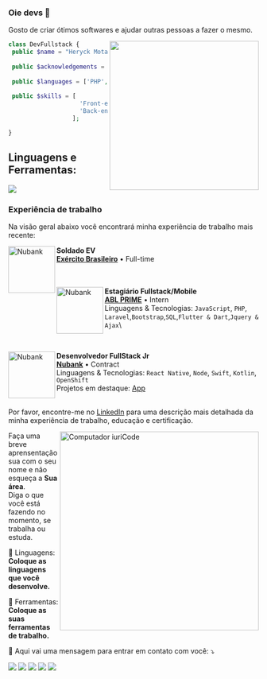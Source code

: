 ### Oie devs 👋

Gosto de criar ótimos softwares e ajudar outras pessoas a fazer o mesmo.

<img align="right" width="300" src="https://i2.wp.com/allhtaccess.info/wp-content/uploads/2018/03/programming.gif?fit=1281%2C716&ssl=1" />

```php
class DevFullstack {
 public $name = "Heryck Mota";
 
 public $acknowledgements = ['MVC','structured database','Backend','Frontend(loading)'];
 
 public $languages = ['PHP', 'JS']; 
 
 public $skills = [ 
                    'Front-end' => ['Jquery', 'Ajax', 'Bootstrap']
                    'Back-end' => ['Laravel','SQL','Node']
                  ];

}
```

## **Linguagens e Ferramentas:**  
<p align="left">
  <a href="https://skillicons.dev">
    <img src="https://skillicons.dev/icons?i=php,laravel,nodejs,html,css,bootstrap,js,jquery,git" />
  </a>
</p>
<!-- <code><img height="30" src="https://raw.githubusercontent.com/github/explore/80688e429a7d4ef2fca1e82350fe8e3517d3494d/topics/android/android.png"></code>
<code><img height="30" src="https://raw.githubusercontent.com/github/explore/80688e429a7d4ef2fca1e82350fe8e3517d3494d/topics/kotlin/kotlin.png"></code>
<code><img height="30" src="https://raw.githubusercontent.com/github/explore/80688e429a7d4ef2fca1e82350fe8e3517d3494d/topics/firebase/firebase.png"></code>
<code><img height="30" src="https://raw.githubusercontent.com/github/explore/80688e429a7d4ef2fca1e82350fe8e3517d3494d/topics/java/java.png"></code>
<code><img height="30" src="https://raw.githubusercontent.com/github/explore/80688e429a7d4ef2fca1e82350fe8e3517d3494d/topics/javascript/javascript.png"></code>
<code><img height="30" src="https://raw.githubusercontent.com/github/explore/80688e429a7d4ef2fca1e82350fe8e3517d3494d/topics/visual-studio-code/visual-studio-code.png"></code>
<code><img height="30" src="https://raw.githubusercontent.com/github/explore/80688e429a7d4ef2fca1e82350fe8e3517d3494d/topics/git/git.png"></code>
<code><img height="30" src="https://raw.githubusercontent.com/github/explore/80688e429a7d4ef2fca1e82350fe8e3517d3494d/topics/terminal/terminal.png"></code>
<code><img height="30" src="https://raw.githubusercontent.com/github/explore/80688e429a7d4ef2fca1e82350fe8e3517d3494d/topics/html/html.png"></code>
<code><img height="30" src="https://raw.githubusercontent.com/github/explore/80688e429a7d4ef2fca1e82350fe8e3517d3494d/topics/css/css.png"></code> -->

### **Experiência de trabalho**
Na visão geral abaixo você encontrará minha experiência de trabalho mais recente:

[<img align="left" height="94px" width="94px" alt="Nubank" src="https://v5j9q4b5.rocketcdn.me/wp-content/uploads/2021/04/simbolos-do-exercito-brasileiro-o-que-representam-os-emblemas-militares.jpg"/>](https://nubank.com.br/)

**Soldado EV** \
[**Exército Brasileiro**](https://www.spacex.com/) • Full-time \
 \
<br/>

[<img align="left" height="94px" width="94px" alt="Nubank" src="https://is1-ssl.mzstatic.com/image/thumb/Purple115/v4/7a/d2/a6/7ad2a6af-3e41-34a8-2a76-76a078052f01/source/512x512bb.jpg"/>](https://nubank.com.br/)

**Estagiário Fullstack/Mobile** \
[**ABL PRIME**](https://rocketseat.com.br/) • Intern \
Linguagens & Tecnologias: `JavaScript`, `PHP`, `Laravel`,`Bootstrap`,`SQL`,`Flutter & Dart`,`Jquery & Ajax`\
<!-- Projetos em destaque: [Ignite](), [Bootcamp]() -->
<br/>

[<img align="left" height="94px" width="94px" alt="Nubank" src="https://v5j9q4b5.rocketcdn.me/wp-content/uploads/2021/04/simbolos-do-exercito-brasileiro-o-que-representam-os-emblemas-militares.jpg](https://netsuprema.com.br/assets/images/logo.png"/>](https://nubank.com.br/)

**Desenvolvedor FullStack Jr** \
[**Nubank**](https://nubank.com.br/) • Contract \
Linguagens & Tecnologias: `React Native`, `Node`, `Swift`, `Kotlin`, `OpenShift` \
Projetos em destaque: [App](https://nubank.com.br/)
<br/>
<br/>

Por favor, encontre-me no [LinkedIn](https://www.linkedin.com/in/put-here-your-username/) para uma descrição mais detalhada da minha experiência de trabalho, educação e certificação.

<img src="https://raw.githubusercontent.com/MicaelliMedeiros/micaellimedeiros/master/image/computer-illustration.png" min-width="400px" max-width="400px" width="400px" align="right" alt="Computador iuriCode">

<p align="left"> 
  Faça uma breve aprensentação sua com o seu nome e não esqueça a <strong>Sua área</strong>.<br>
  Diga o que você está fazendo no momento, se trabalha ou estuda.
</p>

<p align="left">
  🦄 Linguagens: <strong>Coloque as linguagens que você desenvolve.</strong>
</p>

<p align="left">
  💼 Ferramentas: <strong>Coloque as suas ferramentas de trabalho.</strong>
</p>

<p align="left">
  💌 Aqui vai uma mensagem para entrar em contato com você: ⤵️
</p>

<p align="left">
  <a href="#" alt="Gmail">
  <img src="https://img.shields.io/badge/-Gmail-FF0000?style=flat-square&labelColor=FF0000&logo=gmail&logoColor=white&link=LINK-DO-SEU-EMAIL" /></a>

  <a href="#" alt="Linkedin">
  <img src="https://img.shields.io/badge/-Linkedin-0e76a8?style=flat-square&logo=Linkedin&logoColor=white&link=LINK-DO-SEU-LINKEDIN" /></a>

  <a href="#" alt="WhatsApp">
  <img src="https://img.shields.io/badge/-WhatsApp-25d366?style=flat-square&labelColor=25d366&logo=whatsapp&logoColor=white&link=API-DO-SEU-WHATSAPP"/></a>

  <a href="#" alt="Facebook">
  <img src="https://img.shields.io/badge/-Facebook-3b5998?style=flat-square&labelColor=3b5998&logo=facebook&logoColor=white&link=LINK-DO-SEU-FACEBOOK"/></a>

  <a href="#" alt="Instagram">
  <img src="https://img.shields.io/badge/-Instagram-DF0174?style=flat-square&labelColor=DF0174&logo=instagram&logoColor=white&link=LINK-DO-SEU-INSTAGRAM"/></a>
</p>  
